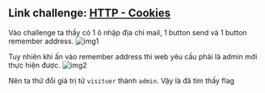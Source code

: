 ## Link challenge: [HTTP - Cookies](https://www.root-me.org/en/Challenges/Web-Server/HTTP-Cookies)

Vào challenge ta thấy có 1 ô nhập địa chỉ mail, 1 button send và 1 button remember address.
![img1](https://i.imgur.com/TUJZTN1.png)

Tuy nhiên khi ấn vào remember address thì web yêu cầu phải là admin mới thực hiện được. 
![img2](https://i.imgur.com/Bmyo0Q2.png)

Nên ta thử đổi giá trị từ `visituer` thành `admin`. Vậy là đã tìm thấy flag